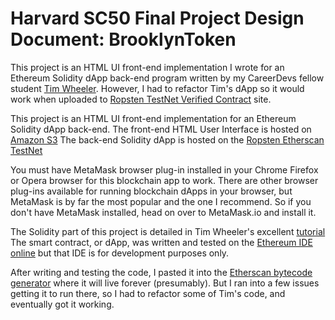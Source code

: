 # Harvard SC50 Final Project Design Document: BrooklynToken

This project is an HTML UI front-end implementation I wrote for an Ethereum Solidity dApp back-end program written by
my CareerDevs fellow student [Tim Wheeler](https://codesnippet.io/creating-your-own-cryptocurrency).
However, I had to refactor Tim's dApp so it would work when uploaded to [Ropsten TestNet Verified Contract](https://ropsten.etherscan.io/address/0xd74a0f3606dbc4ad636760a751ecacbbc294d288#code) site.

This project is an HTML UI front-end implementation for an Ethereum Solidity dApp back-end.  The front-end HTML User Interface is hosted on [Amazon S3](http://brooklyn-token-dapp.s3-website.us-east-2.amazonaws.com)  The back-end Solidity dApp is hosted on the [Ropsten Etherscan TestNet](https://ropsten.etherscan.io/address/0xd74a0f3606dbc4ad636760a751ecacbbc294d288#code)

You must have MetaMask browser plug-in installed in your Chrome Firefox or Opera browser for this blockchain app to work.
There are other browser plug-ins available for running blockchain dApps in your browser,
but MetaMask is by far the most popular and the one I recommend.
So if you don't have MetaMask installed, head on over to MetaMask.io and install it.

The Solidity part of this project is detailed in Tim Wheeler's excellent [tutorial](https://codesnippet.io/creating-your-own-cryptocurrency)
The smart contract, or dApp, was written and tested on the [Ethereum IDE online](https://remix.ethereum.org)
but that IDE is for development purposes only.

After writing and testing the code, I pasted it into the [Etherscan bytecode generator](https://ropsten.etherscan.io/verifyContract2k)
where it will live forever (presumably).  But I ran into a few issues getting it to run there, so I had to refactor some of Tim's code,
and eventually got it working.
